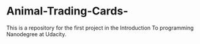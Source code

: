 # Animal-Trading-Cards-
This is a repository for the first project in the Introduction To programming Nanodegree at Udacity.
